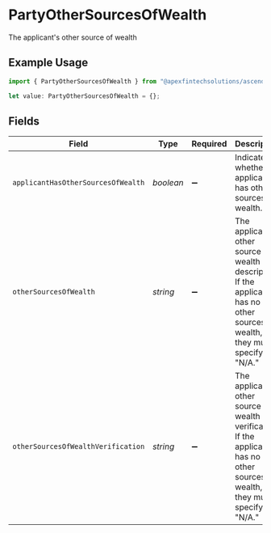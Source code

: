 # PartyOtherSourcesOfWealth

The applicant's other source of wealth

## Example Usage

```typescript
import { PartyOtherSourcesOfWealth } from "@apexfintechsolutions/ascend-sdk/models/components";

let value: PartyOtherSourcesOfWealth = {};
```

## Fields

| Field                                                                                                                          | Type                                                                                                                           | Required                                                                                                                       | Description                                                                                                                    | Example                                                                                                                        |
| ------------------------------------------------------------------------------------------------------------------------------ | ------------------------------------------------------------------------------------------------------------------------------ | ------------------------------------------------------------------------------------------------------------------------------ | ------------------------------------------------------------------------------------------------------------------------------ | ------------------------------------------------------------------------------------------------------------------------------ |
| `applicantHasOtherSourcesOfWealth`                                                                                             | *boolean*                                                                                                                      | :heavy_minus_sign:                                                                                                             | Indicates whether the applicant has other sources of wealth.                                                                   | true                                                                                                                           |
| `otherSourcesOfWealth`                                                                                                         | *string*                                                                                                                       | :heavy_minus_sign:                                                                                                             | The applicant's other source of wealth description. If the applicant has no other sources of wealth, they must specify "N/A."  | I also have a small business selling handmade jewelry.                                                                         |
| `otherSourcesOfWealthVerification`                                                                                             | *string*                                                                                                                       | :heavy_minus_sign:                                                                                                             | The applicant's other source of wealth verification. If the applicant has no other sources of wealth, they must specify "N/A." | I have a business license and tax returns to verify my business.                                                               |
